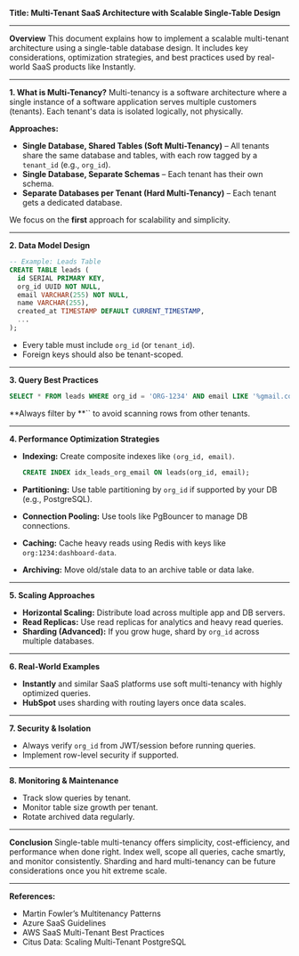 **Title: Multi-Tenant SaaS Architecture with Scalable Single-Table Design**

---

**Overview** This document explains how to implement a scalable multi-tenant architecture using a single-table database design. It includes key considerations, optimization strategies, and best practices used by real-world SaaS products like Instantly.

---

**1. What is Multi-Tenancy?** Multi-tenancy is a software architecture where a single instance of a software application serves multiple customers (tenants). Each tenant's data is isolated logically, not physically.

**Approaches:**

* **Single Database, Shared Tables (Soft Multi-Tenancy)** – All tenants share the same database and tables, with each row tagged by a `tenant_id` (e.g., `org_id`).
* **Single Database, Separate Schemas** – Each tenant has their own schema.
* **Separate Databases per Tenant (Hard Multi-Tenancy)** – Each tenant gets a dedicated database.

We focus on the **first** approach for scalability and simplicity.

---

**2. Data Model Design**

```sql
-- Example: Leads Table
CREATE TABLE leads (
  id SERIAL PRIMARY KEY,
  org_id UUID NOT NULL,
  email VARCHAR(255) NOT NULL,
  name VARCHAR(255),
  created_at TIMESTAMP DEFAULT CURRENT_TIMESTAMP,
  ...
);
```

* Every table must include `org_id` (or `tenant_id`).
* Foreign keys should also be tenant-scoped.

---

**3. Query Best Practices**

```sql
SELECT * FROM leads WHERE org_id = 'ORG-1234' AND email LIKE '%gmail.com';
```

\*\*Always filter by \*\*\`\` to avoid scanning rows from other tenants.

---

**4. Performance Optimization Strategies**

* **Indexing:** Create composite indexes like `(org_id, email)`.

  ```sql
  CREATE INDEX idx_leads_org_email ON leads(org_id, email);
  ```

* **Partitioning:** Use table partitioning by `org_id` if supported by your DB (e.g., PostgreSQL).

* **Connection Pooling:** Use tools like PgBouncer to manage DB connections.

* **Caching:** Cache heavy reads using Redis with keys like `org:1234:dashboard-data`.

* **Archiving:** Move old/stale data to an archive table or data lake.

---

**5. Scaling Approaches**

* **Horizontal Scaling:** Distribute load across multiple app and DB servers.
* **Read Replicas:** Use read replicas for analytics and heavy read queries.
* **Sharding (Advanced):** If you grow huge, shard by `org_id` across multiple databases.

---

**6. Real-World Examples**

* **Instantly** and similar SaaS platforms use soft multi-tenancy with highly optimized queries.
* **HubSpot** uses sharding with routing layers once data scales.

---

**7. Security & Isolation**

* Always verify `org_id` from JWT/session before running queries.
* Implement row-level security if supported.

---

**8. Monitoring & Maintenance**

* Track slow queries by tenant.
* Monitor table size growth per tenant.
* Rotate archived data regularly.

---

**Conclusion** Single-table multi-tenancy offers simplicity, cost-efficiency, and performance when done right. Index well, scope all queries, cache smartly, and monitor consistently. Sharding and hard multi-tenancy can be future considerations once you hit extreme scale.

---

**References:**

* Martin Fowler’s Multitenancy Patterns
* Azure SaaS Guidelines
* AWS SaaS Multi-Tenant Best Practices
* Citus Data: Scaling Multi-Tenant PostgreSQL
